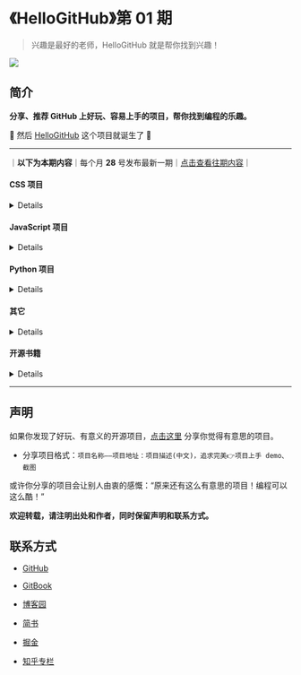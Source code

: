 # 《HelloGitHub》第 01 期
>兴趣是最好的老师，HelloGitHub 就是帮你找到兴趣！

![](https://github.com/521xueweihan/HelloGitHub/blob/master/01/img/hello-github.jpg)

## 简介
**分享、推荐 GitHub 上好玩、容易上手的项目，帮你找到编程的乐趣。**

🎉 然后 [HelloGitHub](http://hellogithub.com/) 这个项目就诞生了 🎉

---
｜**以下为本期内容**｜每个月 **28** 号发布最新一期｜[点击查看往期内容](https://github.com/521xueweihan/HelloGitHub#往期回顾)｜

#### CSS 项目

<details>

1、[typo.css](https://github.com/sofish/typo.css)：中文网页重设与排版，为了一致化浏览器排版效果，构建最适合中文阅读的网页排版。包括桌面和移动平台，[预览](http://typo.sofi.sh/)

</details>

#### JavaScript 项目

<details>

2、[ant-design](https://github.com/ant-design/ant-design)：阿里开源的一套企业级的 UI 设计语言和 React 实现。[中文文档](https://ant.design/docs/react/introduce-cn)，样式偏向于后端，展示效果十分漂亮

3、[VeryNginx](https://github.com/alexazhou/VeryNginx)：一个功能强大而对人类友好的 Nginx 扩展程序。[VeryNginx 文档](https://github.com/alexazhou/VeryNginx/blob/master/readme_zh.md)


![](https://github.com/521xueweihan/HelloGitHub/blob/master/01/img/VeryNginx-min.jpeg)

4、[activate-power-mode](https://github.com/disjukr/activate-power-mode)：爆炸输入效果，[在线演示](http://0xabcdef.com/activate-power-mode/)


![](https://github.com/521xueweihan/HelloGitHub/blob/master/01/img/activate-power-mode.gif)

</details>

#### Python 项目

<details>

5、[awesome-python-webapp](https://github.com/michaelliao/awesome-python-webapp)：廖老师的 Python 入门教程中的实践项目的代码，[教程在线阅读](http://www.liaoxuefeng.com/wiki/001374738125095c955c1e6d8bb493182103fac9270762a000/001397616003925a3d157284cd24bc0952d6c4a7c9d8c55000)

6、[Minos](https://github.com/phith0n/Minos)：一个基于 Tornado/MongoDB/Redis 的社区系统，[预览](http://minos.leavesongs.com/)

7、[tushare](https://github.com/waditu/tushare)：TuShare 是一个免费、开源的 Python 财经数据接口包，[TuShare 文档](http://tushare.org/index.html)


![](https://github.com/521xueweihan/HelloGitHub/blob/master/01/img/TuShare-min.png)

8、[beijing_bus](https://github.com/wong2/beijing_bus)：北京实时公交，可以显示查询的公交到达某站还需多久


![](https://github.com/521xueweihan/HelloGitHub/blob/master/01/img/%E5%8C%97%E4%BA%AC%E5%AE%9E%E6%97%B6%E5%85%AC%E4%BA%A4.gif)

</details>

#### 其它

<details>

9、[archey-osx](https://github.com/obihann/archey-osx)：命令行中显示 Mac OS X 计算机的基本信息


![](https://github.com/521xueweihan/HelloGitHub/blob/master/01/img/Archey%20for%20OS%20X-min.png)

10、[Learning-SICP](https://github.com/DeathKing/Learning-SICP)：《计算机程序的构造和解释》公开课

11、[awesome-python-cn](https://github.com/jobbole/awesome-python-cn)：awesome-python 中文版

</details>

#### 开源书籍

<details>

12、[interpy-zh](https://github.com/eastlakeside/interpy-zh)：《Python 进阶中文版》，[在线阅读](https://eastlakeside.gitbooks.io/interpy-zh/content/)

13、[python3-cookbook](https://github.com/yidao620c/python3-cookbook)：《Python Cookbook 3rd 中文版》，[在线阅读](http://python3-cookbook.readthedocs.org/zh_CN/latest/)

14、[Python-Guide-CN](https://github.com/Prodesire/Python-Guide-CN)：《Python 最佳实践指南中文版》，[在线阅读](http://pythonguidecn.readthedocs.io/zh/latest/)

15、[design_patterns](https://github.com/me115/design_patterns)：《图说设计模式》，[在线阅读](http://design-patterns.readthedocs.io/zh_CN/latest/index.html#)

16、[linuxtools_rst](https://github.com/me115/linuxtools_rst)：《Linux 工具快速教程》，[在线阅读](http://linuxtools-rst.readthedocs.io/zh_CN/latest/)

17、[the_new_world_linux](https://github.com/yangyangwithgnu/the_new_world_linux)：《Linux 下的惬意生活》，[在线阅读](https://github.com/yangyangwithgnu/the_new_world_linux#目录)

</details>



---

## 声明
如果你发现了好玩、有意义的开源项目，[点击这里](https://github.com/521xueweihan/HelloGitHub/issues/new) 分享你觉得有意思的项目。

- 分享项目格式：`项目名称——项目地址：项目描述(中文)，追求完美👉项目上手 demo、截图`

或许你分享的项目会让别人由衷的感慨：“原来还有这么有意思的项目！编程可以这么酷！”

**欢迎转载，请注明出处和作者，同时保留声明和联系方式。**

## 联系方式
- [GitHub](https://github.com/521xueweihan)

- [GitBook](https://gitbook.hellogithub.com/)

- [博客园](http://www.cnblogs.com/xueweihan/)

- [简书](http://www.jianshu.com/u/f04b57b6f433)

- [掘金](https://juejin.im/user/5677785f60b2298f122fe889)

- [知乎专栏](https://zhuanlan.zhihu.com/hellogithub)
